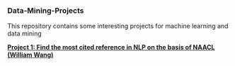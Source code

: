 ### Data-Mining-Projects
This repository contains some interesting projects for machine learning and data mining

**[Project 1: Find the most cited reference in NLP on the basis of NAACL  (William Wang)](http://nbviewer.ipython.org/github/wpli/naacl_citation_counter/blob/master/naacl2015_citation_counter.ipynb?flush_cache=true)**
